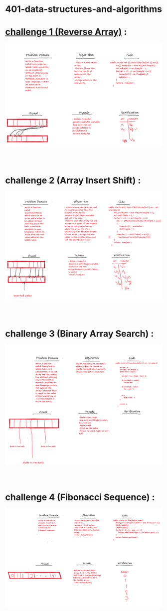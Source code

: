 # 401-data-structures-and-algorithms

# [challenge 1 (Reverse Array)](https://github.com/Qusay114/401-data-structures-and-algorithms/ArrayReverse-Challenge/src/) :

![Whiteboard](ArrayReverse-Challenge/src/reverseArray.png)

<br>
<br>

# challenge 2 (Array Insert Shift) : 

![Whiteboard](challenges/array-insert-shift/shiftInsertedArrayWhiteBoard.png)

<br>
<br>

# challenge 3 (Binary Array Search) :

![Whiteboard](challenges/ArrayBinarySearch/binarySearch.png)


<br>
<br>

# challenge 4 (Fibonacci Sequence) :

![Whiteboard](challenges/interviewQuestionFabSeq.png)